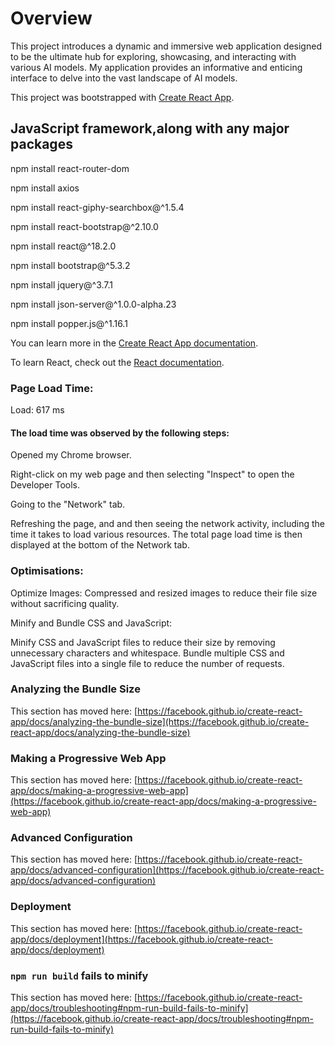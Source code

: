 # Overview

This project introduces a dynamic and immersive web application designed to be the ultimate hub for exploring, showcasing, and interacting with various AI models. My application provides an informative and enticing interface to delve into the vast landscape of AI models.

This project was bootstrapped with [Create React App](https://github.com/facebook/create-react-app).

## JavaScript framework,along with any major packages

npm install react-router-dom

npm install axios

npm install react-giphy-searchbox@^1.5.4

npm install react-bootstrap@^2.10.0

npm install react@^18.2.0

npm install bootstrap@^5.3.2

npm install jquery@^3.7.1

npm install json-server@^1.0.0-alpha.23

npm install popper.js@^1.16.1

You can learn more in the [Create React App documentation](https://facebook.github.io/create-react-app/docs/getting-started).

To learn React, check out the [React documentation](https://reactjs.org/).

### Page Load Time:

Load: 617 ms

#### The load time was observed by the following steps:

Opened my Chrome browser.

Right-click on my web page and then selecting "Inspect" to open the Developer Tools.

Going to the "Network" tab.

Refreshing the page, and and then seeing the network activity, including the time it takes to load various resources. The total page load time is then displayed at the bottom of the Network tab.

### Optimisations:

Optimize Images:
Compressed and resized images to reduce their file size without sacrificing quality.

Minify and Bundle CSS and JavaScript:

Minify CSS and JavaScript files to reduce their size by removing unnecessary characters and whitespace.
Bundle multiple CSS and JavaScript files into a single file to reduce the number of requests.


### Analyzing the Bundle Size

This section has moved here: [https://facebook.github.io/create-react-app/docs/analyzing-the-bundle-size](https://facebook.github.io/create-react-app/docs/analyzing-the-bundle-size)

### Making a Progressive Web App

This section has moved here: [https://facebook.github.io/create-react-app/docs/making-a-progressive-web-app](https://facebook.github.io/create-react-app/docs/making-a-progressive-web-app)

### Advanced Configuration

This section has moved here: [https://facebook.github.io/create-react-app/docs/advanced-configuration](https://facebook.github.io/create-react-app/docs/advanced-configuration)

### Deployment

This section has moved here: [https://facebook.github.io/create-react-app/docs/deployment](https://facebook.github.io/create-react-app/docs/deployment)

### `npm run build` fails to minify

This section has moved here: [https://facebook.github.io/create-react-app/docs/troubleshooting#npm-run-build-fails-to-minify](https://facebook.github.io/create-react-app/docs/troubleshooting#npm-run-build-fails-to-minify)
